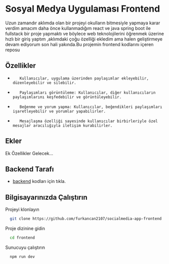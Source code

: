 # Sosyal Medya Uygulaması Frontend

Uzun zamandır aklımda olan bir projeyi okulların bitmesiyle yapmaya karar verdim amacım daha önce kullanmadığım react ve java spring boot ile fullstack bir proje yapmaktı ve böylece web teknolojilerini öğrenmek üzerine hızlı bir giriş yaptım ,aklımdaki çoğu özelliği ekledim ama halen geliştirmeye devam ediyorum son hali yakında.Bu projemin frontend kodlarını içeren reposu


## Özellikler

   *        Kullanıcılar, uygulama üzerinden paylaşımlar ekleyebilir, düzenleyebilir ve silebilir.
   *        Paylaşımları görüntüleme: Kullanıcılar, diğer kullanıcıların paylaşımlarını keşfedebilir ve görüntüleyebilir.
   *        Beğenme ve yorum yapma: Kullanıcılar, beğendikleri paylaşımları işaretleyebilir ve yorumlar yapabilirler.
   *        Mesajlaşma özelliği sayesinde kullanıcılar birbirleriyle özel mesajlar aracılığıyla iletişim kurabilirler.


## Ekler

Ek Özellikler Gelecek...


## Backend Tarafı

- [backend](https://github.com/furkancan2107/springboot-socalmedia-app-backend) kodları için tıkla.

## Bilgisayarınızda Çalıştırın

Projeyi klonlayın

```bash
  git clone https://github.com/furkancan2107/socialmedia-app-frontend
```

Proje dizinine gidin

```bash
  cd frontend
```



Sunucuyu çalıştırın

```bash
  npm run dev
```
